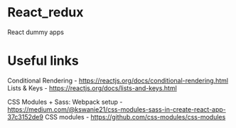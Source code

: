 # React_redux
React dummy apps


# Useful links

Conditional Rendering - https://reactjs.org/docs/conditional-rendering.html
Lists & Keys - https://reactjs.org/docs/lists-and-keys.html

CSS Modules + Sass: Webpack setup - https://medium.com/@kswanie21/css-modules-sass-in-create-react-app-37c3152de9
CSS modules - https://github.com/css-modules/css-modules
